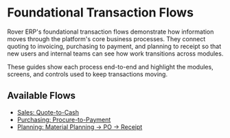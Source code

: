 # Foundational Transaction Flows
<PageHeader />

Rover ERP's foundational transaction flows demonstrate how information moves through the platform's core business processes. They connect quoting to invoicing, purchasing to payment, and planning to receipt so that new users and internal teams can see how work transitions across modules.

These guides show each process end-to-end and highlight the modules, screens, and controls used to keep transactions moving.

## Available Flows
- [Sales: Quote-to-Cash](./quote-to-cash/README.md)
- [Purchasing: Procure-to-Payment](./procure-to-payment/README.md)
- [Planning: Material Planning → PO → Receipt](./material-planning-po-to-receipt/README.md)

<PageFooter />
